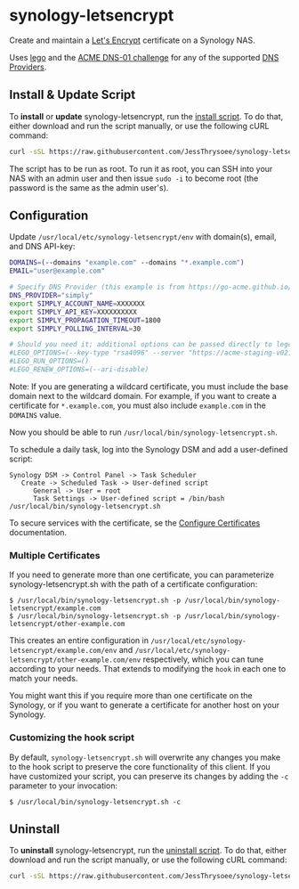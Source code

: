 # synology-letsencrypt

Create and maintain a [Let's Encrypt](https://letsencrypt.org/) certificate on a Synology NAS.

Uses [lego](https://go-acme.github.io/lego/) and the [ACME DNS-01 challenge](https://letsencrypt.org/docs/challenge-types/#dns-01-challenge) for any of the supported [DNS Providers](https://go-acme.github.io/lego/dns/).

## Install & Update Script

To **install** or **update** synology-letsencrypt, run the [install script](install.sh). To do that, either download and run the script manually, or use the following cURL command:

```sh
curl -sSL https://raw.githubusercontent.com/JessThrysoee/synology-letsencrypt/master/install.sh | bash
```

The script has to be run as root. To run it as root, you can SSH into your NAS with an admin user and then issue `sudo -i` to become root (the password is the same as the admin user's).

## Configuration

Update `/usr/local/etc/synology-letsencrypt/env` with domain(s), email, and DNS API-key:

```sh
DOMAINS=(--domains "example.com" --domains "*.example.com")
EMAIL="user@example.com"

# Specify DNS Provider (this example is from https://go-acme.github.io/lego/dns/simply/)
DNS_PROVIDER="simply"
export SIMPLY_ACCOUNT_NAME=XXXXXXX
export SIMPLY_API_KEY=XXXXXXXXXX
export SIMPLY_PROPAGATION_TIMEOUT=1800
export SIMPLY_POLLING_INTERVAL=30

# Should you need it; additional options can be passed directly to lego
#LEGO_OPTIONS=(--key-type "rsa4096" --server "https://acme-staging-v02.api.letsencrypt.org/directory")
#LEGO_RUN_OPTIONS=()
#LEGO_RENEW_OPTIONS=(--ari-disable)
```

Note: If you are generating a wildcard certificate, you must include the base domain next to the wildcard domain. For example, if you want to create a certificate for `*.example.com`, you must also include `example.com` in the `DOMAINS` value.

Now you should be able to run `/usr/local/bin/synology-letsencrypt.sh`.

To schedule a daily task, log into the Synology DSM and add a user-defined script:

    Synology DSM -> Control Panel -> Task Scheduler
       Create -> Scheduled Task -> User-defined script
          General -> User = root
          Task Settings -> User-defined script = /bin/bash /usr/local/bin/synology-letsencrypt.sh

To secure services with the certificate, se the [Configure Certificates](https://kb.synology.com/en-global/DSM/help/DSM/AdminCenter/connection_certificate?version=7#b_64) documentation.

### Multiple Certificates

If you need to generate more than one certificate, you can parameterize synology-letsencrypt.sh with the path of a certificate configuration:

```shellsession
$ /usr/local/bin/synology-letsencrypt.sh -p /usr/local/bin/synology-letsencrypt/example.com
$ /usr/local/bin/synology-letsencrypt.sh -p /usr/local/bin/synology-letsencrypt/other-example.com
```

This creates an entire configuration in
`/usr/local/etc/synology-letsencrypt/example.com/env` and
`/usr/local/etc/synology-letsencrypt/other-example.com/env` respectively, which
you can tune according to your needs. That extends to modifying the `hook` in
each one to match your needs.

You might want this if you require more than one certificate on the Synology, or
if you want to generate a certificate for another host on your Synology.

### Customizing the hook script

By default, `synology-letsencrypt.sh` will overwrite any changes you make to the
hook script to preserve the core functionality of this client. If you have customized your script, you can preserve its changes by adding the `-c` parameter to your invocation:

```shellsession
$ /usr/local/bin/synology-letsencrypt.sh -c
```

## Uninstall

To **uninstall** synology-letsencrypt, run the [uninstall script](uninstall.sh). To do that, either download and run the script manually, or use the following cURL command:

```sh
curl -sSL https://raw.githubusercontent.com/JessThrysoee/synology-letsencrypt/master/uninstall.sh | bash
```
